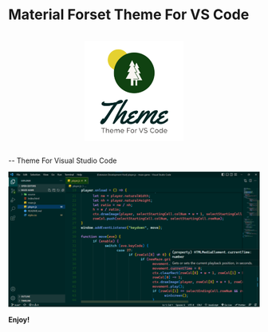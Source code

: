 # Material Forset Theme For VS Code

<br>

<div style="display: flex; justify-content: center;">
<img src="https://raw.githubusercontent.com/taha-ahmed-mallick/material-forest-theme/main/themes/logo-text.png" alt="logo" width="200" >
</div>

<br>

-- Theme For Visual Studio Code

<img src="https://raw.githubusercontent.com/taha-ahmed-mallick/material-forest-theme/main/themes/sample.png" alt="sample">

**Enjoy!**
